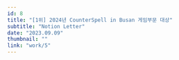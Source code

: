 ```yaml
---
id: 8
title: "[1위] 2024년 CounterSpell in Busan 게임부문 대상"
subtitle: "Notion Letter"
date: "2023.09.09"
thumbnail: ""
link: "work/5"
---
```


